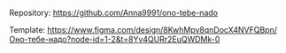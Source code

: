 Repository: https://github.com/Anna9991/ono-tebe-nado

Template: https://www.figma.com/design/8KwhMpv8qnDocX4NVFQBpn/Оно-тебе-надо?node-id=1-2&t=8Yv4QURr2EuQWDMk-0